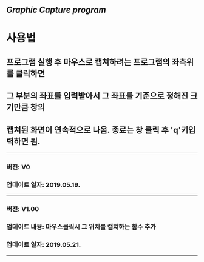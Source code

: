 __*Graphic Capture program*__
---------------------------------------------  
# 사용법  
## 프로그램 실행 후 마우스로 캡쳐하려는 프로그램의 좌측위를 클릭하면  
## 그 부분의 좌표를 입력받아서 그 좌표를 기준으로 정해진 크기만큼 창의  
## 캡쳐된 화면이 연속적으로 나옴. 종료는 창 클릭 후 'q'키입력하면 됨.
---------------------------------------------  
### 버전: V0  
### 업데이트 일자: 2019.05.19.   
---------------------------------------------  
### 버전: V1.00  
### 업데이트 내용: 마우스클릭시 그 위치를 캡쳐하는 함수 추가
### 업데이트 일자: 2019.05.21.    
---------------------------------------------  
